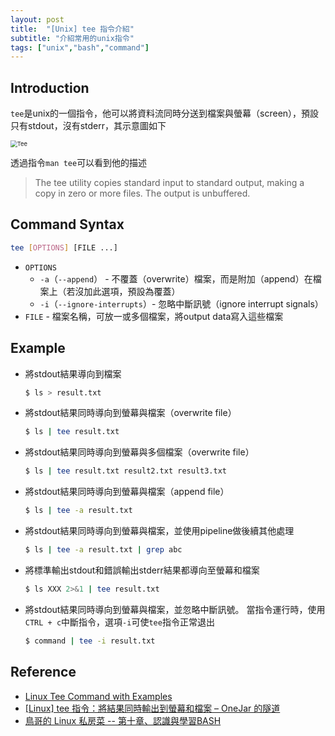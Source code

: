 ```yaml
---
layout: post
title:  "[Unix] tee 指令介紹"
subtitle: "介紹常用的unix指令"
tags: ["unix","bash","command"]
---
```


## Introduction

`tee`是unix的一個指令，他可以將資料流同時分送到檔案與螢幕（screen），預設只有stdout，沒有stderr，其示意圖如下

<img src="https://upload.wikimedia.org/wikipedia/commons/2/24/Tee.svg" alt="Tee" style="zoom:67%;" />

透過指令`man tee`可以看到他的描述

> The tee utility copies standard input to standard output, making a copy in zero or more files.  The output is unbuffered.

## Command Syntax

```bash
tee [OPTIONS] [FILE ...]
```

* `OPTIONS`
  * `-a`（`--append`） - 不覆蓋（overwrite）檔案，而是附加（append）在檔案上（若沒加此選項，預設為覆蓋）
  * `-i`（`--ignore-interrupts`）- 忽略中斷訊號（ignore interrupt signals）
* `FILE` - 檔案名稱，可放一或多個檔案，將output data寫入這些檔案

## Example

* 將stdout結果導向到檔案

  ```bash
  $ ls > result.txt
  ```

* 將stdout結果同時導向到螢幕與檔案（overwrite file）

  ```bash
  $ ls | tee result.txt
  ```

* 將stdout結果同時導向到螢幕與多個檔案（overwrite file）

  ```bash
  $ ls | tee result.txt result2.txt result3.txt
  ```

* 將stdout結果同時導向到螢幕與檔案（append file）

  ```bash
  $ ls | tee -a result.txt
  ```

* 將stdout結果同時導向到螢幕與檔案，並使用pipeline做後續其他處理

  ```bash
  $ ls | tee -a result.txt | grep abc
  ```

* 將標準輸出stdout和錯誤輸出stderr結果都導向至螢幕和檔案

  ```bash
  $ ls XXX 2>&1 | tee result.txt
  ```

* 將stdout結果同時導向到螢幕與檔案，並忽略中斷訊號。
  當指令運行時，使用`CTRL + c`中斷指令，選項`-i`可使`tee`指令正常退出

  ```bash
  $ command | tee -i result.txt
  ```

## Reference
* [Linux Tee Command with Examples](https://linuxize.com/post/linux-tee-command/)
* [[Linux] tee 指令：將結果同時輸出到螢幕和檔案 – OneJar 的隧道](https://www.onejar99.com/linux-command-tee/#more-590)
* [鳥哥的 Linux 私房菜 -- 第十章、認識與學習BASH](http://linux.vbird.org/linux_basic/0320bash.php)

